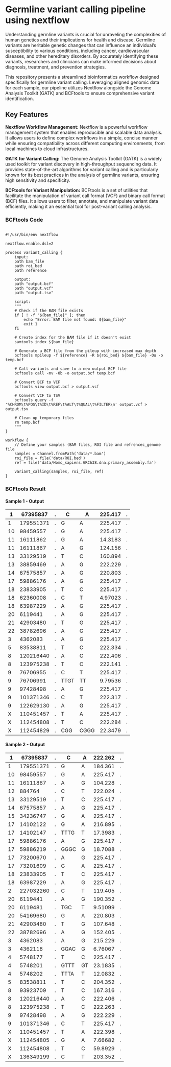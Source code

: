 # Germline variant calling pipeline using nextflow

Understanding germline variants is crucial for unraveling the complexities of human genetics and their implications for health and disease. Germline variants are heritable genetic changes that can influence an individual’s susceptibility to various conditions, including cancer, cardiovascular diseases, and other hereditary disorders. By accurately identifying these variants, researchers and clinicians can make informed decisions about diagnosis, treatment, and prevention strategies.

This repository presents a streamlined bioinformatics workflow designed specifically for germline variant calling. Leveraging aligned genomic data for each sample, our pipeline utilizes Nextflow alongside the Genome Analysis Toolkit (GATK) and BCFtools to ensure comprehensive variant identification.

## Key Features

**Nextflow Workflow Management:** Nextflow is a powerful workflow management system that enables reproducible and scalable data analysis. It allows users to define complex workflows in a simple, concise manner while ensuring compatibility across different computing environments, from local machines to cloud infrastructures.

**GATK for Variant Calling:** The Genome Analysis Toolkit (GATK) is a widely used toolkit for variant discovery in high-throughput sequencing data. It provides state-of-the-art algorithms for variant calling and is particularly known for its best practices in the analysis of germline variants, ensuring high sensitivity and specificity.

**BCFtools for Variant Manipulation:** BCFtools is a set of utilities that facilitate the manipulation of variant call format (VCF) and binary call format (BCF) files. It allows users to filter, annotate, and manipulate variant data efficiently, making it an essential tool for post-variant calling analysis.

### BCFtools Code 

```

#!/usr/bin/env nextflow

nextflow.enable.dsl=2

process variant_calling {
    input:
    path bam_file
    path roi_bed
    path reference

    output:
    path "output.bcf"
    path "output.vcf"
    path "output.tsv"

    script:
    """
    # Check if the BAM file exists
    if [ ! -f "${bam_file}" ]; then
        echo "Error: BAM file not found: ${bam_file}"
        exit 1
    fi

    # Create index for the BAM file if it doesn't exist
    samtools index ${bam_file}

    # Generate a BCF file from the pileup with increased max depth
    bcftools mpileup -f ${reference} -R ${roi_bed} ${bam_file} -Ou -o temp.bcf

    # Call variants and save to a new output BCF file
    bcftools call -mv -Ob -o output.bcf temp.bcf

    # Convert BCF to VCF
    bcftools view output.bcf > output.vcf

    # Convert VCF to TSV
    bcftools query -f '%CHROM\t%POS\t%ID\t%REF\t%ALT\t%QUAL\t%FILTER\n' output.vcf > output.tsv

    # Clean up temporary files
    rm temp.bcf
    """
}

workflow {
    // Define your samples (BAM files, ROI file and refrencec_genome file
    samples = Channel.fromPath('data/*.bam')
    roi_file = file('data/ROI.bed')
    ref = file('data/Homo_sapiens.GRCh38.dna.primary_assembly.fa')

    variant_calling(samples, roi_file, ref)
}

```

### BCFtools Result

#### Sample 1 - Output

|   1   |   67395837   |   .  |   C     |   A     |   225.417  |   .  |
|-------|--------------|------|---------|---------|------------|------|
|   1   |   179551371  |   .  |   G     |   A     |   225.417  |   .  |
|   10  |   98459557   |   .  |   G     |   A     |   225.417  |   .  |
|   11  |   16111862   |   .  |   G     |   A     |   14.3183  |   .  |
|   11  |   16111867   |   .  |   A     |   G     |   124.156  |   .  |
|   13  |   33129519   |   .  |   T     |   C     |   160.894  |   .  |
|   13  |   38859469   |   .  |   A     |   G     |   222.229  |   .  |
|   14  |   67575857   |   .  |   A     |   G     |   220.803  |   .  |
|   17  |   59886176   |   .  |   A     |   G     |   225.417  |   .  |
|   18  |   23833905   |   .  |   T     |   C     |   225.417  |   .  |
|   18  |   62360008   |   .  |   C     |   T     |   4.97023  |   .  |
|   18  |   63987229   |   .  |   A     |   G     |   225.417  |   .  |
|   20  |   6119441    |   .  |   A     |   G     |   225.417  |   .  |
|   21  |   42903480   |   .  |   T     |   G     |   225.417  |   .  |
|   22  |   38782696   |   .  |   A     |   G     |   225.417  |   .  |
|   3   |   4362083    |   .  |   A     |   G     |   225.417  |   .  |
|   5   |   83538811   |   .  |   T     |   C     |   222.334  |   .  |
|   8   |   120216440  |   .  |   A     |   C     |   222.406  |   .  |
|   8   |   123975238  |   .  |   T     |   C     |   222.141  |   .  |
|   9   |   76706955   |   .  |   C     |   T     |   225.417  |   .  |
|   9   |   76706991   |   .  |   TTGT  |   TT    |   9.79536  |   .  |
|   9   |   97428498   |   .  |   A     |   G     |   225.417  |   .  |
|   9   |   101371346  |   .  |   C     |   T     |   222.317  |   .  |
|   9   |   122629130  |   .  |   A     |   G     |   225.417  |   .  |
|   X   |   110451457  |   .  |   T     |   A     |   225.417  |   .  |
|   X   |   112454808  |   .  |   T     |   C     |   222.284  |   .  |
|   X   |   112454829  |   .  |   CGG   |   CGGG  |   22.3479  |   .  |

#### Sample 2 - Output

|   1   |   67395837   |   .  |   C     |   A   |   222.262  |   .  |
|-------|--------------|------|---------|-------|------------|------|
|   1   |   179551371  |   .  |   G     |   A   |   184.361  |   .  |
|   10  |   98459557   |   .  |   G     |   A   |   225.417  |   .  |
|   11  |   16111867   |   .  |   A     |   G   |   104.228  |   .  |
|   12  |   884764     |   .  |   C     |   T   |   222.024  |   .  |
|   13  |   33129519   |   .  |   T     |   C   |   225.417  |   .  |
|   14  |   67575857   |   .  |   A     |   G   |   225.417  |   .  |
|   15  |   34236747   |   .  |   G     |   A   |   225.417  |   .  |
|   17  |   14102122   |   .  |   G     |   A   |   216.895  |   .  |
|   17  |   14102147   |   .  |   TTTG  |   T   |   17.3983  |   .  |
|   17  |   59886176   |   .  |   A     |   G   |   225.417  |   .  |
|   17  |   59886219   |   .  |   GGGC  |   G   |   18.7088  |   .  |
|   17  |   73200670   |   .  |   A     |   G   |   225.417  |   .  |
|   17  |   73201609   |   .  |   G     |   A   |   225.417  |   .  |
|   18  |   23833905   |   .  |   T     |   C   |   225.417  |   .  |
|   18  |   63987229   |   .  |   A     |   G   |   225.417  |   .  |
|   2   |   227032260  |   .  |   C     |   T   |   119.405  |   .  |
|   20  |   6119441    |   .  |   A     |   G   |   190.352  |   .  |
|   20  |   6119481    |   .  |   TGC   |   T   |   9.51099  |   .  |
|   20  |   54169680   |   .  |   G     |   A   |   220.803  |   .  |
|   21  |   42903480   |   .  |   T     |   G   |   107.648  |   .  |
|   22  |   38782696   |   .  |   A     |   G   |   152.405  |   .  |
|   3   |   4362083    |   .  |   A     |   G   |   215.229  |   .  |
|   3   |   4362118    |   .  |   GGAC  |   G   |   6.76067  |   .  |
|   4   |   5748177    |   .  |   T     |   C   |   225.417  |   .  |
|   4   |   5748201    |   .  |   GTTT  |   GT  |   23.1835  |   .  |
|   4   |   5748202    |   .  |   TTTA  |   T   |   12.0832  |   .  |
|   5   |   83538811   |   .  |   T     |   C   |   204.352  |   .  |
|   8   |   93923709   |   .  |   T     |   C   |   167.316  |   .  |
|   8   |   120216440  |   .  |   A     |   C   |   222.406  |   .  |
|   8   |   123975238  |   .  |   T     |   C   |   222.263  |   .  |
|   9   |   97428498   |   .  |   A     |   G   |   222.229  |   .  |
|   9   |   101371346  |   .  |   C     |   T   |   225.417  |   .  |
|   X   |   110451457  |   .  |   T     |   A   |   222.398  |   .  |
|   X   |   112454805  |   .  |   G     |   A   |   7.66682  |   .  |
|   X   |   112454808  |   .  |   T     |   C   |   59.8929  |   .  |
|   X   |   136349199  |   .  |   C     |   T   |   203.352  |   .  |

